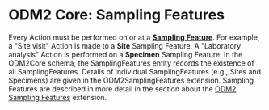 ODM2 Core: Sampling Features
============================

Every Action must be performed on or at a [**Sampling Feature**](http://ODM2.github.io/ODM2/schemas/ODM2_Current/tables/ODM2Core_SamplingFeatures.html). For example, a "Site visit" Action is made to a **Site** Sampling Feature. A "Laboratory analysis" Action is performed on a **Specimen** Sampling Feature. In the ODM2Core schema, the SamplingFeatures entity records the existence of all SamplingFeatures. Details of individual SamplingFeatures (e.g., Sites and Specimens) are given in the ODM2SamplingFeatures extension.  Sampling Features are described in more detail in the section about the [ODM2 Sampling Features](ext_samplingfeatures.md) extension.

